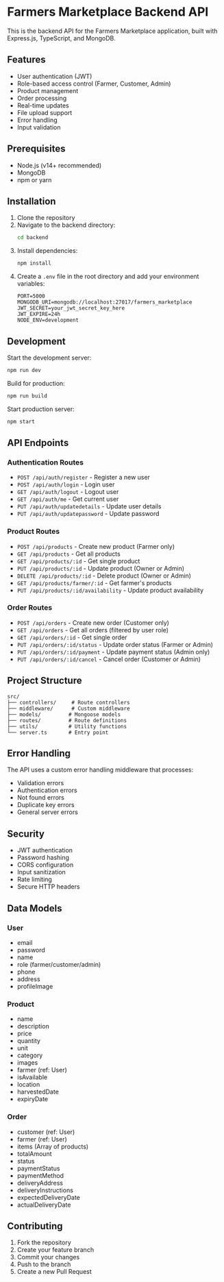 # Farmers Marketplace Backend API

This is the backend API for the Farmers Marketplace application, built with Express.js, TypeScript, and MongoDB.

## Features

- User authentication (JWT)
- Role-based access control (Farmer, Customer, Admin)
- Product management
- Order processing
- Real-time updates
- File upload support
- Error handling
- Input validation

## Prerequisites

- Node.js (v14+ recommended)
- MongoDB
- npm or yarn

## Installation

1. Clone the repository
2. Navigate to the backend directory:
   ```bash
   cd backend
   ```
3. Install dependencies:
   ```bash
   npm install
   ```
4. Create a `.env` file in the root directory and add your environment variables:
   ```
   PORT=5000
   MONGODB_URI=mongodb://localhost:27017/farmers_marketplace
   JWT_SECRET=your_jwt_secret_key_here
   JWT_EXPIRE=24h
   NODE_ENV=development
   ```

## Development

Start the development server:
```bash
npm run dev
```

Build for production:
```bash
npm run build
```

Start production server:
```bash
npm start
```

## API Endpoints

### Authentication Routes
- `POST /api/auth/register` - Register a new user
- `POST /api/auth/login` - Login user
- `GET /api/auth/logout` - Logout user
- `GET /api/auth/me` - Get current user
- `PUT /api/auth/updatedetails` - Update user details
- `PUT /api/auth/updatepassword` - Update password

### Product Routes
- `POST /api/products` - Create new product (Farmer only)
- `GET /api/products` - Get all products
- `GET /api/products/:id` - Get single product
- `PUT /api/products/:id` - Update product (Owner or Admin)
- `DELETE /api/products/:id` - Delete product (Owner or Admin)
- `GET /api/products/farmer/:id` - Get farmer's products
- `PUT /api/products/:id/availability` - Update product availability

### Order Routes
- `POST /api/orders` - Create new order (Customer only)
- `GET /api/orders` - Get all orders (filtered by user role)
- `GET /api/orders/:id` - Get single order
- `PUT /api/orders/:id/status` - Update order status (Farmer or Admin)
- `PUT /api/orders/:id/payment` - Update payment status (Admin only)
- `PUT /api/orders/:id/cancel` - Cancel order (Customer or Admin)

## Project Structure

```
src/
├── controllers/     # Route controllers
├── middleware/      # Custom middleware
├── models/         # Mongoose models
├── routes/         # Route definitions
├── utils/          # Utility functions
└── server.ts       # Entry point
```

## Error Handling

The API uses a custom error handling middleware that processes:
- Validation errors
- Authentication errors
- Not found errors
- Duplicate key errors
- General server errors

## Security

- JWT authentication
- Password hashing
- CORS configuration
- Input sanitization
- Rate limiting
- Secure HTTP headers

## Data Models

### User
- email
- password
- name
- role (farmer/customer/admin)
- phone
- address
- profileImage

### Product
- name
- description
- price
- quantity
- unit
- category
- images
- farmer (ref: User)
- isAvailable
- location
- harvestedDate
- expiryDate

### Order
- customer (ref: User)
- farmer (ref: User)
- items (Array of products)
- totalAmount
- status
- paymentStatus
- paymentMethod
- deliveryAddress
- deliveryInstructions
- expectedDeliveryDate
- actualDeliveryDate

## Contributing

1. Fork the repository
2. Create your feature branch
3. Commit your changes
4. Push to the branch
5. Create a new Pull Request